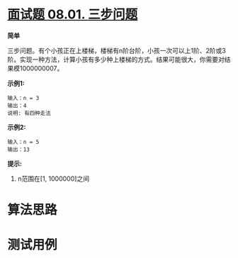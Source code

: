 # [面试题 08.01. 三步问题][cnTitle]

**简单**

三步问题。有个小孩正在上楼梯，楼梯有n阶台阶，小孩一次可以上1阶、2阶或3阶。实现一种方法，计算小孩有多少种上楼梯的方式。结果可能很大，你需要对结果模1000000007。

**示例1:** 

```
输入：n = 3 
输出：4
说明: 有四种走法

```

**示例2:** 

```
输入：n = 5
输出：13

```

**提示:** 

1. n范围在[1, 1000000]之间




# 算法思路

# 测试用例
```
```

[cnTitle]: https://leetcode-cn.com/problems/three-steps-problem-lcci/
